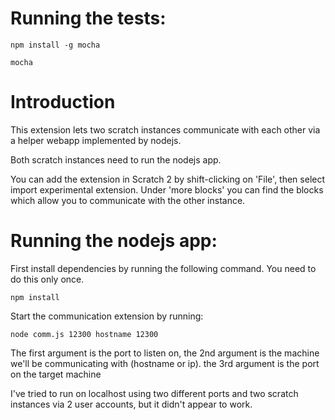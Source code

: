 # Running the tests:

    npm install -g mocha

    mocha

# Introduction

This extension lets two scratch instances communicate with each other via a helper webapp implemented by nodejs.

Both scratch instances need to run the nodejs app.

You can add the extension in Scratch 2 by shift-clicking on 'File',
then select import experimental extension. Under 'more blocks' you can find the blocks which allow you to communicate with the other instance.

# Running the nodejs app:

First install dependencies by running the following command. You need to do this only once.

    npm install

Start the communication extension by running:

    node comm.js 12300 hostname 12300 

The first argument is the port to listen on,
the 2nd argument is the machine we'll be communicating with (hostname or ip).
the 3rd argument is the port on the target machine

I've tried to run on localhost using two different ports and two scratch instances via 2 user accounts, but it didn't appear to work.

